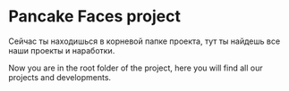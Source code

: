 # Pancake Faces project
Сейчас ты находишься в корневой папке проекта, тут ты найдешь все наши проекты и наработки.

Now you are in the root folder of the project, here you will find all our projects and developments.
